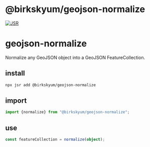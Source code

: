 # @birkskyum/geojson-normalize

[![JSR](https://jsr.io/badges/@birkskyum/geojson-normalize)](https://jsr.io/@birkskyum/geojson-normalize)


# geojson-normalize

Normalize any GeoJSON object into a GeoJSON FeatureCollection.

## install

```sh
npx jsr add @birkskyum/geojson-normalize
```

## import

```ts
import {normalize} from "@birkskyum/geojson-normalize";
```

## use

```ts
const featureCollection = normalize(object);
```